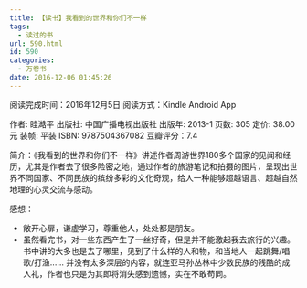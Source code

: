 ```yaml
---
title: 【读书】我看到的世界和你们不一样
tags:
  - 读过的书
url: 590.html
id: 590
categories:
  - 万卷书
date: 2016-12-06 01:45:26
---
```


阅读完成时间：2016年12月5日
阅读方式：Kindle Android App
<!-- more -->
作者: 眭澔平
出版社: 中国广播电视出版社
出版年: 2013-1
页数: 305
定价: 38.00元
装帧: 平装
ISBN: 9787504367082
豆瓣评分：7.4

简介：《我看到的世界和你们不一样》讲述作者周游世界180多个国家的见闻和经历，尤其是作者去了很多险密之地，通过作者的旅游笔记和拍摄的图片，呈现出世界不同国家、不同民族的缤纷多彩的文化奇观，给人一种能够超越语言、超越自然地理的心灵交流与感动。

感想：
*   敞开心扉，谦虚学习，尊重他人，处处都是朋友。
*   虽然看完书，对一些东西产生了一丝好奇，但是并不能激起我去旅行的兴趣。书中讲的大多也是去了哪里，见到了什么样的人和物，和当地人一起跳舞/唱歌/打渔...... 并没有太多深层的内容，就连亚马孙丛林中少数民族的残酷的成人礼，作者也只是为其即将消失感到遗憾，实在不敢苟同。